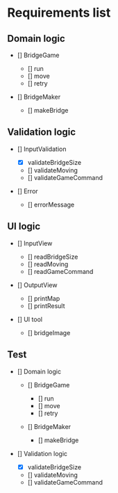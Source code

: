 # Requirements list

## Domain logic
- [] BridgeGame
    - [] run
    - [] move
    - [] retry

- [] BridgeMaker
  - [] makeBridge

## Validation logic
- [] InputValidation
  - [x] validateBridgeSize
  - [] validateMoving
  - [] validateGameCommand

- [] Error
  - [] errorMessage

## UI logic
- [] InputView
  - [] readBridgeSize
  - [] readMoving
  - [] readGameCommand

- [] OutputView
  - [] printMap
  - [] printResult 

- [] UI tool
  - [] bridgeImage

## Test
- [] Domain logic
  - [] BridgeGame
    - [] run
    - [] move
    - [] retry

  - [] BridgeMaker
    - [] makeBridge

- [] Validation logic
  - [x] validateBridgeSize
  - [] validateMoving
  - [] validateGameCommand